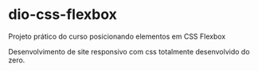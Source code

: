 # dio-css-flexbox
Projeto prático do curso posicionando elementos em CSS Flexbox 


Desenvolvimento de site responsivo com css totalmente desenvolvido do zero.
